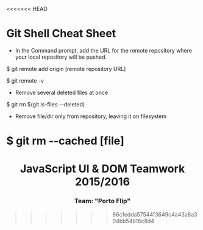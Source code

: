 <<<<<<< HEAD
# Git Shell Cheat Sheet

- In the Command prompt, add the URL for the remote repository where your local repository will be pushed.

$ git remote add origin [remote repository URL]

$ git remote -v

- Remove several deleted files at once
 
$ git rm $(git ls-files --deleted)

- Remove file/dir only from repository, leaving it on filesystem

$ git rm --cached [file]
=======
<h1 align="center">JavaScript UI & DOM Teamwork 2015/2016</h1>
<h3 align="center">Team: "Porto Flip"</h3>

>>>>>>> 86c1edda57544f3649c4a43a8a304bb54b16c8d4
